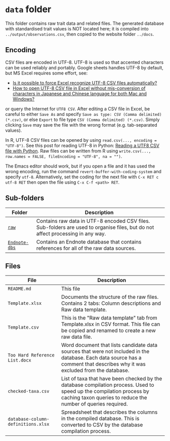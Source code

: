 # `data` folder

This folder contains raw trait data and related files. The generated database with standardised trait values is NOT located here; it is compiled into `../output/observations.csv`, then copied to the website folder `../docs`.

## Encoding

CSV files are encoded in UTF-8. UTF-8 is used so that accented
characters can be used reliably and portably.  Google sheets handles
UTF-8 by default, but MS Excel requires some effort, see:

- [Is it possible to force Excel recognize UTF-8 CSV files automatically?](https://stackoverflow.com/questions/6002256/is-it-possible-to-force-excel-recognize-utf-8-csv-files-automatically)
- [How to open UTF-8 CSV file in Excel without mis-conversion of characters in Japanese and Chinese language for both Mac and Windows?](https://answers.microsoft.com/en-us/msoffice/forum/all/how-to-open-utf-8-csv-file-in-excel-without-mis/1eb15700-d235-441e-8b99-db10fafff3c2)

or query the Internet for `UTF8 CSV`. After editing a CSV file in Excel, be careful to either `Save As` and specify `Save as type: CSV (Comma delimited) (*.csv)`, or else `Export` to file type `CSV (Comma delimited) (*.csv)`. Simply clicking `Save` may save the file with the wrong format (e.g. tab-separated values).

In R, UTF-8 CSV files can be
opened by using `read.csv(..., encoding = "UTF-8")`. See this post for
reading UTF-8 in Python: [Reading a UTF8 CSV file with
Python](https://stackoverflow.com/questions/904041/reading-a-utf8-csv-file-with-python). Raw files can be written from R using `write.csv(..., row.names = FALSE, fileEncoding = "UTF-8", na = "")`.

The Emacs editor should work, but if you open a file and it has used the wrong encoding, run the command `revert-buffer-with-coding-system` and specify `utf-8`. Alternatively, set the coding for the next file with `C-x RET c utf-8 RET` then open the file using `C-x C-f <path> RET`.

## Sub-folders

| Folder | Description |
| ------ | ----------- |
| [`raw`](raw) | Contains raw data in UTF-8 encoded CSV files. Sub-folders are used to organise files, but do not affect processing in any way. |
| [`Endnote-dbs`](Endnote-dbs) | Contains an Endnote database that contains references for all of the raw data sources. |

## Files

| File | Description |
| ---- | ----------- |
| `README.md` | This file |
| `Template.xlsx` | Documents the structure of the raw files. Contains 2 tabs: Column descriptions and Raw data template. |
| `Template.csv` | This is the "Raw data template" tab from Template.xlsx in CSV format. This file can be copied and renamed to create a new raw data file. |
| `Too Hard Reference List.docx` | Word document that lists candidate data sources that were not included in the database. Each data source has a comment that describes why it was excluded from the database. |
| `checked-taxa.csv` | List of taxa that have been checked by the database compilation process. Used to speed up the compilation process by caching taxon queries to reduce the number of queries required. |
| `database-column-definitions.xlsx` | Spreadsheet that describes the columns in the compiled database. This is converted to CSV by the database compilation process. |

